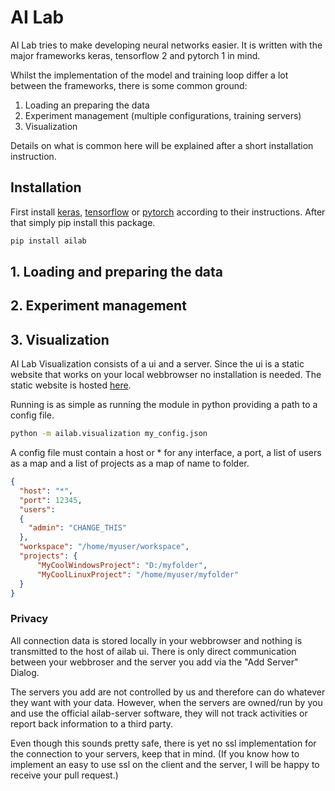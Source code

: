# AI Lab

AI Lab tries to make developing neural networks easier. It is written with the major frameworks keras, tensorflow 2 and pytorch 1 in mind.

Whilst the implementation of the model and training loop differ a lot between the frameworks, there is some common ground:
1. Loading an preparing the data
2. Experiment management (multiple configurations, training servers)
3. Visualization

Details on what is common here will be explained after a short installation instruction.

## Installation

First install [keras](), [tensorflow]() or [pytorch]() according to their instructions.
After that simply pip install this package.

```bash
pip install ailab
```

## 1. Loading and preparing the data


## 2. Experiment management


## 3. Visualization

AI Lab Visualization consists of a ui and a server.
Since the ui is a static website that works on your local webbrowser no installation is needed. The static website is hosted [here](http://ailab.f-online.net/).

Running is as simple as running the module in python providing a path to a config file.

```bash
python -m ailab.visualization my_config.json
```

A config file must contain a host or * for any interface, a port, a list of users as a map and a list of projects as a map of name to folder.

```json
{
  "host": "*",
  "port": 12345,
  "users": 
  {
    "admin": "CHANGE_THIS"
  },
  "workspace": "/home/myuser/workspace",
  "projects": {
      "MyCoolWindowsProject": "D:/myfolder",
      "MyCoolLinuxProject": "/home/myuser/myfolder"
  }
}
```

### Privacy

All connection data is stored locally in your webbrowser and nothing is transmitted to the host of ailab ui.
There is only direct communication between your webbroser and the server you add via the "Add Server" Dialog.

The servers you add are not controlled by us and therefore can do whatever they want with your data.
However, when the servers are owned/run by you and use the official ailab-server software, they will not track activities or report back information to a third party.

Even though this sounds pretty safe, there is yet no ssl implementation for the connection to your servers, keep that in mind.
(If you know how to implement an easy to use ssl on the client and the server, I will be happy to receive your pull request.)
